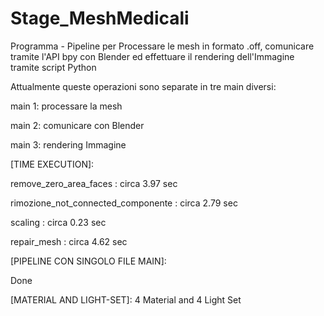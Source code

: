 # Stage_MeshMedicali
Programma - Pipeline per Processare le mesh in formato .off, comunicare tramite l'API bpy con Blender ed effettuare il rendering dell'Immagine tramite script Python

Attualmente queste operazioni sono separate in tre main diversi:

main 1: processare la mesh

main 2: comunicare con Blender

main 3: rendering Immagine



[TIME EXECUTION]:

remove_zero_area_faces : circa 3.97 sec

rimozione_not_connected_componente : circa 2.79 sec

scaling : circa 0.23 sec

repair_mesh : circa 4.62 sec




[PIPELINE CON SINGOLO FILE MAIN]:

Done

[MATERIAL AND LIGHT-SET]: 4 Material and 4 Light Set 
